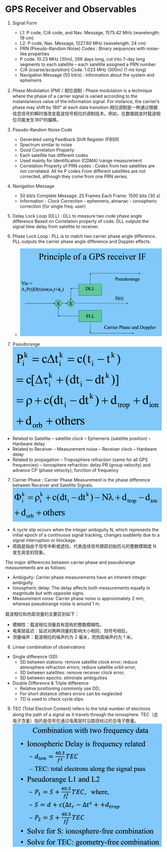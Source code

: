 # GPS Receiver and Observables
1. Signal Form
   - L1: P code, C/A code, and Nav. Message, 1575.42 MHz (wavelength: 19 cm)
   - L2: P code, Nav. Message, 1227.60 MHz (wavelength: 24 cm)
   - PRN (Pseudo-Random Noise) Codes : Binary sequences with noise-like properties
   - P code: 10.23 MHz (30m), 266 days long, cut into 7-day long segments to each satellite – each satellite assigned a PRN number
   - C/A (coarse/acquisition) Code: 1.023 MHz (300m) (1 ms long)
   - Navigation Message (50 bit/s) : information about the system and ephemeris

2. Phase Modulation (PM) / 相位调制 : Phase modulation is a technique where the phase of a carrier signal is varied according to the instantaneous value of the information signal. For instance, the carrier’s phase may shift by 180° at each data transition.相位调制是一种通过根据信息信号的瞬时值改变载波信号相位的调制技术。例如，在数据跳变时载波相位可能发生180°的偏移。

3. Pseudo-Random Noise Code
    - Generated using Feedback Shift Register (FBSR)
    - Spectrum similar to noise
    - Good Correlation Property
    - Each satellite has different codes
    - Used mainly for Identification (CDMA) \range measurement
    - Correlation Property of PRN codes : Codes from two satellites are not correlated. All he P codes From different satellites are not corrected, although they come from one PRN series.

4. Navigation Message
   - 50 bit/s Complete Message: 25 Frames Each Frame: 1500 bits (30 s)
   - Information - Clock Correction - ephemeris, almanac - ionospheric correction (for single freq. user)

5. Delay Lock Loop (DLL) : DLL to measure two code phase angle difference Based on Correlation property of code. DLL outputs the signal time delay from satellite to receiver.
6. Phase Lock Loop : PLL is to match two carrier phase angle difference. PLL outputs the carrier phase angle difference and Doppler effects. 
   - ![](./imgs/p0.png)

6. Pseudorange
![](./imgs/p1.png)
- Related to Satellite
    – satellite clock
    – Ephemeris (satellite position)
    – Hardware delay
- Related to Receiver
    – Measurement noise
    – Receiver clock
    – Hardware delay
- Related to propagation
    – Troposphere refraction (same for all GPS frequencies)
    – Ionosphere refraction: delay PR (group velocity) and advance CP (phase velocity); function of frequency

7. Carrier Phase : Carrier Phase Measurement is the phase difference between Receiver and Satellite Signals. 
![](./imgs/p2.png)
- A cycle slip occurs when the integer ambiguity N, which represents the initial epoch of a continuous signal tracking, changes suddenly due to a signal interruption or blockage.
- 周跳是指由于信号中断或遮挡，代表连续信号跟踪初始历元的整数模糊度 N 发生突变的现象。

The major differences between carrier phase and pseudorange measurements are as follows:
- Ambiguity: Carrier phase measurements have an inherent integer ambiguity.
- Ionospheric delay: The delay affects both measurements equally in magnitude but with opposite signs.
- Measurement noise: Carrier phase noise is approximately 2 mm, whereas pseudorange noise is around 1 m.

载波相位和伪距测量的主要区别如下：
- 模糊性：载波相位测量具有固有的整数模糊性。
- 电离层延迟：延迟对两种测量的影响大小相同，但符号相反。
- 测量噪声：载波相位的噪声约为 2 毫米，而伪距噪声约为 1 米。

8. Linear combination of observations
- Single difference (SD)
  - SD between stations: remove satellite clock error; reduce atmosphere refraction errors; reduce satellite orbit error;
  - SD between satellites: remove receiver clock error;
  - SD between epochs: eliminate ambiguities
- Double Difference & Triple difference
    - Relative positioning commonly use DD;
    - For short distance others errors can be neglected
    - TD is used to check cycle slips

9. TEC (Total Electron Content) refers to the total number of electrons along the path of a signal as it travels through the ionosphere. TEC（总电子含量）指的是信号在通过电离层时沿路径经过的总电子数量。
![](./imgs/p3.png)
